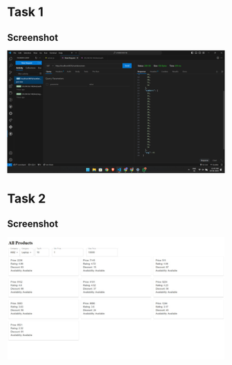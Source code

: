 # Task 1
## Screenshot

![Task 1 Screenshot](/Task1/images/output.png)

# Task 2
## Screenshot

![Task 2 Screenshot](/Task2/public/AllProductOutput.jpg)
